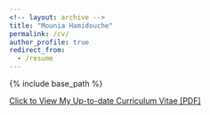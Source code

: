 ```yaml
---
<!-- layout: archive -->
title: "Mounia Hamidouche"
permalink: /cv/
author_profile: true
redirect_from:
  - /resume
---
```


{% include base_path %}

[Click to View My Up-to-date Curriculum Vitae [PDF]](http://mouniahamidouche.github.io/blob/master/files/mounia-cv.pdf)

<!-- <embed src="http://mouniahamidouche.github.io/blob/master/files/mounia-cv.pdf" width="650" height="1800" type='application/pdf'> -->
